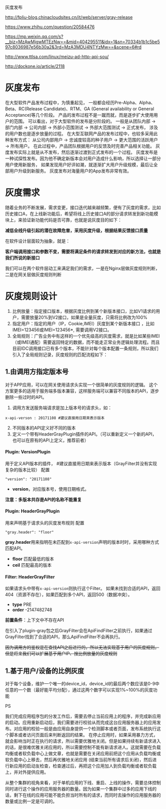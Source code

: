 灰度发布



http://fpliu-blog.chinacloudsites.cn/it/web/server/gray-release

https://www.zhihu.com/question/20584476

https://mp.weixin.qq.com/s?__biz=MzAwMjgwMTEzNw==&mid=404295511&idx=1&sn=70334b1b1c5be597c8036987e56b30a2&3rd=MzA3MDU4NTYzMw==&scene=6#rd

http://www.ttlsa.com/linux/meizu-ad-http-api-sou/

http://dockone.io/article/2118

# 灰度发布
在大型软件产品发布过程中，为慎重起见， 一般都会经历Pre-Alpha、Alpha、Beta、RC(Release Candidate)、RTM、GA (General availability or General Acceptance)等几个阶段。 产品的发布过程不是一蹴而就，而是逐步扩大使用用户的范围。
可以看出，对于大型软件的发布是分阶段的。 一般是从团队内部 → 部门内部 → 公司内部 → 外部小范围测试 → 外部大范围测试 → 正式发布， 涉及的用户数也是逐步放量的过程。
在大型互联网产品的发布过程中，也较多采用此种发布方式： 从公司内部用户 → 忠诚度较高的种子用户 → 更大范围的活跃用户 → 所有用户。 在此过程中，产品团队根据用户的反馈及时完善产品相关功能。
灰度发布实际上就是从不发布，然后逐渐过渡到正式发布的一个过程。
灰度发布是一种试探性发布。因为他不确定新版本会对用户造成什么影响，所以选择让一部分用户使用新服务， 如果发现用户好评如潮，就逐渐扩大用户升级规模，最后让全部用户升级到新服务。
灰度发布对海量用户的App发布非常有效。
# 灰度需求
随着业务的不断发展，需求变更，接口迭代越来越频繁，便有了灰度的需求，比如历史接口A，在上线新功能后，希望将线上历史接口A的部分请求转发到新功能模块上，来验证新功能代码是否可靠，也就是说灰度目的如下：

**减低全线升级引起的潜在故障危害，采用灰度升级，根据结果反馈接口质量**

在软件设计层面较为抽象，就是：

**客户端调用接口和参数不变，需要将满足条件的请求转发到对应的新方法，也就是我们所说的新接口**

我们可以在两个软件层动工来满足我们的需求，一是在Nginx层做灰度规则判断，二是在网关层做灰度规则判断
# 灰度规则设计

1. 比例放量：指定接口版本，根据灰度比例到某个新版本接口，比如V1请求的用户，需要放量20%到V2接口，如果是全量灰度，只需将比例改为100%
2. 指定用户：指定的用户（IP，Cookie,IMEI）灰度到某个新版本接口 ，比如 IMEI=123456或IMEI=123456*, 需要调用V2接口。
3. 全局规则：广告业务中有这样的一个优先级高的灰度需求，就是比如某些IMEI（或IMEI通配）需要返回特定的数据，而不能走正常业务逻辑处理流程。而且 目前IDC调用接口已有多个版本，不能针对每个版本配置一条规则，所以我们引入了全局规则记录，灰度规则的匹配流程如下：

## 1.由调用方指定版本号
 对于APP应用，可以在网关使用请求头实现一个很简单的灰度规则的逻辑。
 这个方案更多的适用于服务端多版本兼容，这样服务端可以兼容不同版本的API，逐步删除一些过时的API。
1. 调用方发送服务端请求是加上版本号的请求头，如：
```
x-api-verson : 20171108 #建议直接用日期来表示版本
```
2. 不同版本的API定义好不同的版本
3. 定义一个带有HeaderGrayPlugin插件的API。（可以重新定义一个新的API，也可以在原有的API上定义，推荐前者）
#### Plugin: VersionPlugin
用于定义API版本的插件， #建议直接用日期来表示版本（GrayFilter并没有实现复杂的版本比较）
配置
```
"version": "20171108"
```
- **version**，对应版本号，使用日期格式。

**注意：多版本共存是API的名称不能重复**
#### Plugin: HeaderGrayPlugin
用来声明基于请求头的灰度发布规则
配置
```
"gray.header": "floor" 
```
**gray.header**用来指明在未匹配到`x-api-version`声明的版本时时，采用哪种方式匹配API。
- **floor** 匹配最低的版本
- **ceil** 匹配最高的版本
#### Filter: HeaderGrayFilter
如果请求头中带有`x-api-version`则执行这个Filter。 如果未找到合适的API，返回404（资源不存在），如果匹配到多个API，返回500（数据冲突）。

- **type** PRE
- **order** -2147482748

**前置条件**：上下文中不存在API

在引入了plugin-gray包之后GrayFilter会在ApiFindFilter之前执行，如果通过GrayFilter找到了合适的API，那么ApiFindFilter不会再执行。

~~因为调用方的鉴权是在查找API之后进行的，所以无法实现基于用户的灰度规则，但是将来我们可以扩展基于用户IP、按比例放量的灰度规则~~

## 1.基于用户/设备的比例灰度
对于每个设备，维护一个唯一的device_id，device_id的最后两个数应该是0-9中任意的一个数（最好能平均分配），通过这两个数字可以实现1%~100%的灰度功能


PS

我们完成应用程序包的分发工作后，需要去停止当前应用上的程序，并完成新应用的启动。应用重新启动后，我们需要进行校验从而完成这台应用服务器上的应用发布。对应用的校验一般是由应用自身提供一个检测脚本或者页面，发布系统执行这个脚本或者访问页面后来判断返回的结果。
在停止应用时，如果采用暴力方式，就会影响当时正在执行的请求，所以需要优雅地关闭。但是如果持续有新请求进入的话，是很难优雅关闭应用的，所以需要控制不能有新请求进人。这就需要在负载均衡或者软负载中心上做文章，也就是需要在关闭应用前把这个应用从负载均衡或软负载中心上移去，然后再优雅地关闭应用 (结束当前所有请求后关闭)，然后进行新应用的启动友检查，检查逋过后，再把这个应用加人到负载均衡或者软负载上，并对外提供应用。

从整个集群的视角来看，对于单机应用的下线、重启、上线的操作，需要总体控制同时进行这个操作的应用服务器的数量。因为如果一个集群中过多的应用下线的话，剩下在线的应用可能不能负担当时所有的请求，而同时去操作的应用服务器的数量或比例一定是可调的。